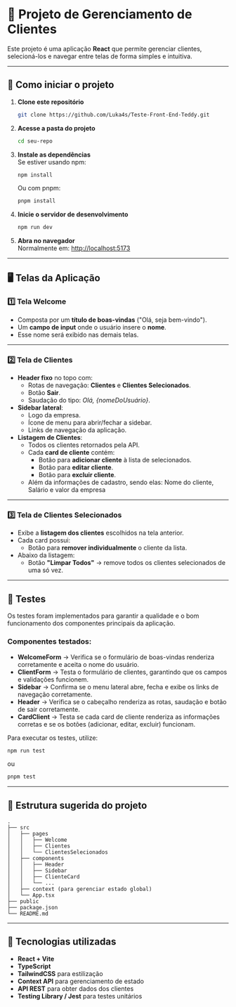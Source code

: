 # 📌 Projeto de Gerenciamento de Clientes

Este projeto é uma aplicação **React** que permite gerenciar clientes, selecioná-los e navegar entre telas de forma simples e intuitiva.

---

## 🚀 Como iniciar o projeto

1. **Clone este repositório**

   ```bash
   git clone https://github.com/Luka4s/Teste-Front-End-Teddy.git
   ```

2. **Acesse a pasta do projeto**

   ```bash
   cd seu-repo
   ```

3. **Instale as dependências**  
   Se estiver usando npm:

   ```bash
   npm install
   ```

   Ou com pnpm:

   ```bash
   pnpm install
   ```

4. **Inicie o servidor de desenvolvimento**

   ```bash
   npm run dev
   ```

5. **Abra no navegador**  
   Normalmente em: [http://localhost:5173](http://localhost:5173)

---

## 🖥️ Telas da Aplicação

### 1️⃣ Tela Welcome

- Composta por um **título de boas-vindas** ("Olá, seja bem-vindo").
- Um **campo de input** onde o usuário insere o **nome**.
- Esse nome será exibido nas demais telas.

---

### 2️⃣ Tela de Clientes

- **Header fixo** no topo com:
  - Rotas de navegação: **Clientes** e **Clientes Selecionados**.
  - Botão **Sair**.
  - Saudação do tipo: _Olá, {nomeDoUsuário}_.
- **Sidebar lateral**:
  - Logo da empresa.
  - Ícone de menu para abrir/fechar a sidebar.
  - Links de navegação da aplicação.
- **Listagem de Clientes**:
  - Todos os clientes retornados pela API.
  - Cada **card de cliente** contém:
    - Botão para **adicionar cliente** à lista de selecionados.
    - Botão para **editar cliente**.
    - Botão para **excluir cliente**.
  - Além da informações de cadastro, sendo elas: Nome do cliente, Salário e valor da empresa

---

### 3️⃣ Tela de Clientes Selecionados

- Exibe a **listagem dos clientes** escolhidos na tela anterior.
- Cada card possui:
  - Botão para **remover individualmente** o cliente da lista.
- Abaixo da listagem:
  - Botão **"Limpar Todos"** → remove todos os clientes selecionados de uma só vez.

---

## 🧪 Testes

Os testes foram implementados para garantir a qualidade e o bom funcionamento dos componentes principais da aplicação.

### Componentes testados:

- **WelcomeForm** → Verifica se o formulário de boas-vindas renderiza corretamente e aceita o nome do usuário.
- **ClientForm** → Testa o formulário de clientes, garantindo que os campos e validações funcionem.
- **Sidebar** → Confirma se o menu lateral abre, fecha e exibe os links de navegação corretamente.
- **Header** → Verifica se o cabeçalho renderiza as rotas, saudação e botão de sair corretamente.
- **CardClient** → Testa se cada card de cliente renderiza as informações corretas e se os botões (adicionar, editar, excluir) funcionam.

Para executar os testes, utilize:

```bash
npm run test
```

ou

```bash
pnpm test
```

---

## 📂 Estrutura sugerida do projeto

```
.
├── src
│   ├── pages
│   │   ├── Welcome
│   │   ├── Clientes
│   │   └── ClientesSelecionados
│   ├── components
│   │   ├── Header
│   │   ├── Sidebar
│   │   ├── ClienteCard
│   │   └── ...
│   ├── context (para gerenciar estado global)
│   └── App.tsx
├── public
├── package.json
└── README.md
```

---

## 🔧 Tecnologias utilizadas

- **React + Vite**
- **TypeScript**
- **TailwindCSS** para estilização
- **Context API** para gerenciamento de estado
- **API REST** para obter dados dos clientes
- **Testing Library / Jest** para testes unitários
